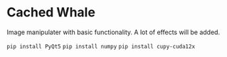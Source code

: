 # Cached Whale

Image manipulater with basic functionality. A lot of effects will be added.

`pip install PyQt5` `pip install numpy` `pip install cupy-cuda12x`
